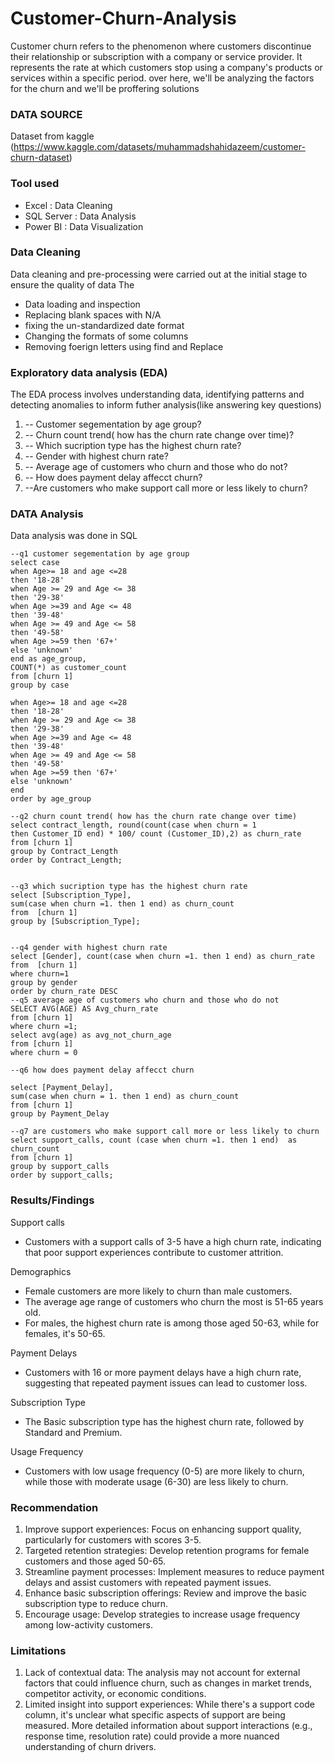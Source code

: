 # Customer-Churn-Analysis
Customer churn refers to the phenomenon where customers discontinue their relationship or subscription with a company or service provider. It represents the rate at which customers stop using a company's products or services within a specific period.  over here, we'll be analyzing the factors for the  churn and we'll be proffering solutions 

### DATA SOURCE
Dataset from kaggle (https://www.kaggle.com/datasets/muhammadshahidazeem/customer-churn-dataset)

### Tool used
- Excel : Data Cleaning
- SQL Server : Data Analysis
- Power BI : Data Visualization

### Data Cleaning
Data cleaning and pre-processing were carried out at the initial stage to ensure the quality of data
The 
- Data loading and inspection
- Replacing blank spaces with N/A
- fixing the un-standardized date format
- Changing the formats of some columns
- Removing foerign letters using find and Replace



### Exploratory data analysis (EDA)
The EDA process involves understanding data, identifying patterns and detecting anomalies to inform futher analysis(like answering key questions)
1. -- Customer segementation by age group?
2. -- Churn count trend( how has the churn rate change over time)?
3. --  Which sucription type has the highest churn rate?
4. -- Gender with highest churn rate?
5. -- Average age of customers who churn and those who do not?
6. -- How does payment delay affecct churn?
7. --Are customers who make support call more or less likely to churn?

### DATA Analysis
Data analysis was done in SQL

~~~
--q1 customer segementation by age group
select case
when Age>= 18 and age <=28
then '18-28'
when Age >= 29 and Age <= 38
then '29-38'
when Age >=39 and Age <= 48
then '39-48'
when Age >= 49 and Age <= 58
then '49-58'
when Age >=59 then '67+'
else 'unknown'
end as age_group,
COUNT(*) as customer_count
from [churn 1]
group by case

when Age>= 18 and age <=28
then '18-28'
when Age >= 29 and Age <= 38
then '29-38'
when Age >=39 and Age <= 48
then '39-48'
when Age >= 49 and Age <= 58
then '49-58'
when Age >=59 then '67+'
else 'unknown'
end
order by age_group

--q2 churn count trend( how has the churn rate change over time)
select contract_length, round(count(case when churn = 1
then Customer_ID end) * 100/ count (Customer_ID),2) as churn_rate
from [churn 1]
group by Contract_Length
order by Contract_Length;


--q3 which sucription type has the highest churn rate
select [Subscription_Type],
sum(case when churn =1. then 1 end) as churn_count
from  [churn 1]
group by [Subscription_Type];


--q4 gender with highest churn rate
select [Gender], count(case when churn =1. then 1 end) as churn_rate
from  [churn 1]
where churn=1
group by gender
order by churn_rate DESC 
--q5 average age of customers who churn and those who do not
SELECT AVG(AGE) AS Avg_churn_rate
from [churn 1]
where churn =1;
select avg(age) as avg_not_churn_age
from [churn 1]
where churn = 0

--q6 how does payment delay affecct churn

select [Payment_Delay],
sum(case when churn = 1. then 1 end) as churn_count
from [churn 1]
group by Payment_Delay

--q7 are customers who make support call more or less likely to churn
select support_calls, count (case when churn =1. then 1 end)  as churn_count
from [churn 1]
group by support_calls
order by support_calls;
~~~



### Results/Findings
Support calls 
- Customers with a support calls of 3-5 have a high churn rate, indicating that poor support experiences contribute to customer attrition.

Demographics
- Female customers are more likely to churn than male customers.
- The average age range of customers who churn the most is 51-65 years old.
- For males, the highest churn rate is among those aged 50-63, while for females, it's 50-65.

Payment Delays
- Customers with 16 or more payment delays have a high churn rate, suggesting that repeated payment issues can lead to customer loss.

Subscription Type
- The Basic subscription type has the highest churn rate, followed by Standard and Premium.

Usage Frequency
- Customers with low usage frequency (0-5) are more likely to churn, while those with moderate usage (6-30) are less likely to churn.

### Recommendation 
1. Improve support experiences: Focus on enhancing support quality, particularly for customers with scores 3-5.
2. Targeted retention strategies: Develop retention programs for female customers and those aged 50-65.
3. Streamline payment processes: Implement measures to reduce payment delays and assist customers with repeated payment issues.
4. Enhance basic subscription offerings: Review and improve the basic subscription type to reduce churn.
5. Encourage usage: Develop strategies to increase usage frequency among low-activity customers.


### Limitations
1. Lack of contextual data: The analysis may not account for external factors that could influence churn, such as changes in market trends, competitor activity, or economic conditions.
2. Limited insight into support experiences: While there's a support code column, it's unclear what specific aspects of support are being measured. More detailed information about support interactions (e.g., response time, resolution rate) could provide a more nuanced understanding of churn drivers.


